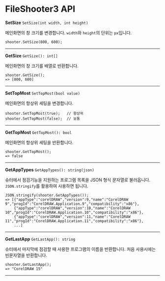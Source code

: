 # FileShooter3 API

**SetSize** `SetSize(int width, int height)`

메인화면의 창 크기를 변경합니다. `width`와 `height`의 단위는 `px`입니다.

    shooter.SetSize(800, 600);

---

**GetSize** `GetSize(): int[]`

메인화면의 창 크기를 배열로 반환합니다.

    shooter.GetSize();
    => [800, 600]

---

**SetTopMost** `SetTopMost(bool value)`

메인화면의 항상위 세팅을 변경합니다.

    shooter.SetTopMost(true);   // 항상위
    shooter.SetTopMost(false);  // 보통

---

**GetTopMost** `GetTopMost(): bool`

메인화면의 항상위 세팅을 반환합니다.

    shooter.GetTopMost();
    => false

---
**GetAppTypes** `GetAppTypes(): string(json)`

슈터에서 점검기능을 지원하는 프로그램 목록을 JSON 형식 문자열로 불러옵니다. `JSON.stringify`를 활용하여 사용하면 됩니다.

    JSON.stringify(shooter.GetAppTypes());
    => [{"appType":"corelDRAW","version":9,"name":"CorelDRAW 9","progId":"CorelDRAW.Application.9","compatibility":"x86"},
        {"appType":"corelDRAW","version":10,"name":"CorelDRAW 10","progId":"CorelDRAW.Application.10","compatibility":"x86"},
        {"appType":"corelDRAW","version":11,"name":"CorelDRAW 11","progId":"CorelDRAW.Application.11","compatibility":"x86"},
        ...]

---

**GetLastApp** `GetLastApp(): string`

슈터에서 마지막에 점검할 때 사용한 프로그램의 이름을 반환합니다. 처음 사용시에는 빈문자열을 반환합니다.

    shooter.GetLastApp();
    => "CorelDRAW 15"

---


